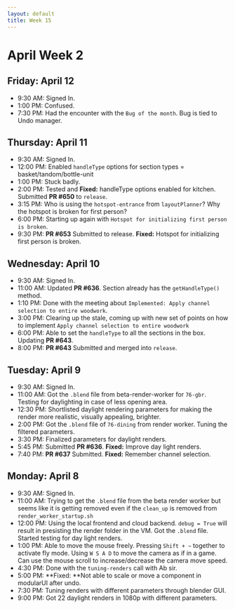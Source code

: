 ```yaml
---
layout: default
title: Week 15
---
```


# **April Week 2**
## **Friday: April 12**
- 9:30  AM: Signed In.
- 1:00  PM: Confused.
- 7:30  PM: Had the encounter with the `Bug of the month`. Bug is tied to Undo manager.

## **Thursday: April 11**
- 9:30  AM: Signed In.
- 12:00 PM: Enabled `handleType` options for section types = basket/tandom/bottle-unit
- 1:00  PM: Stuck badly.
- 2:00  PM: Tested and **Fixed:** handleType options enabled for kitchen. Submitted **PR #650** to `release`.
- 3:15  PM: Who is using the `hotspot-entrance` from `layoutPlanner`? Why the hotspot is broken for first person?
- 6:00  PM: Starting up again with `Hotspot for initializing first person is broken`.
- 9:30  PM: **PR #653** Submitted to release. **Fixed:** Hotspot for initializing first person is broken.

## **Wednesday: April 10**
- 9:30  AM: Signed In.
- 11:00 AM: Updated **PR #636**. Section already has the `getHandleType()` method.  
- 1:10  PM: Done with the meeting about `Implemented: Apply channel selection to entire woodwork`.
- 3:00  PM: Clearing up the stale, coming up with new set of points on how to implement `Apply channel selection to entire woodwork`
- 6:00  PM: Able to set the `handleType` to all the sections in the box. Updating **PR #643**.
- 8:00  PM: **PR #643** Submitted and merged into `release`.

## **Tuesday: April 9**
- 9:30  AM: Signed In.
- 11:00 AM: Got the `.blend` file from beta-render-worker for `76-gbr`. Testing for daylighting in case of less opening area.
- 12:30 PM: Shortlisted daylight rendering parameters for making the render more realistic, visually appealing, brighter. 
- 2:00  PM: Got the `.blend` file of `76-dining` from render worker. Tuning the filtered parameters.
- 3:30  PM: Finalized parameters for daylight renders.
- 5:45  PM: Submitted **PR #636**. **Fixed:** Improve day light renders.
- 7:40  PM: **PR #637** Submitted. **Fixed:** Remember channel selection.

## **Monday: April 8**
- 9:30  AM: Signed In.
- 11:00 AM: Trying to get the `.blend` file from the beta render worker but seems like it is getting removed even if the `clean_up` is removed from `render_worker_startup.sh`
- 12:00 PM: Using the local frontend and cloud backend. `debug = True` will result in presisting the render folder in the VM. Got the `.blend` file. Started testing for day light renders.
- 1:00  PM: Able to move the mouse freely. Pressing `Shift + ~` together to activate fly mode. Using `W S A D` to move the camera as if in a game. Can use the mouse scroll to increase/decrease the camera move speed.
- 4:30  PM: Done with the `tuning-renders` call with Ab sir.
- 5:00  PM: **Fixed: **Not able to scale or move a component in modularUI after undo.
- 7:30  PM: Tuning renders with different parameters through blender GUI.
- 9:00  PM: Got 22 daylight renders in 1080p with different parameters.

